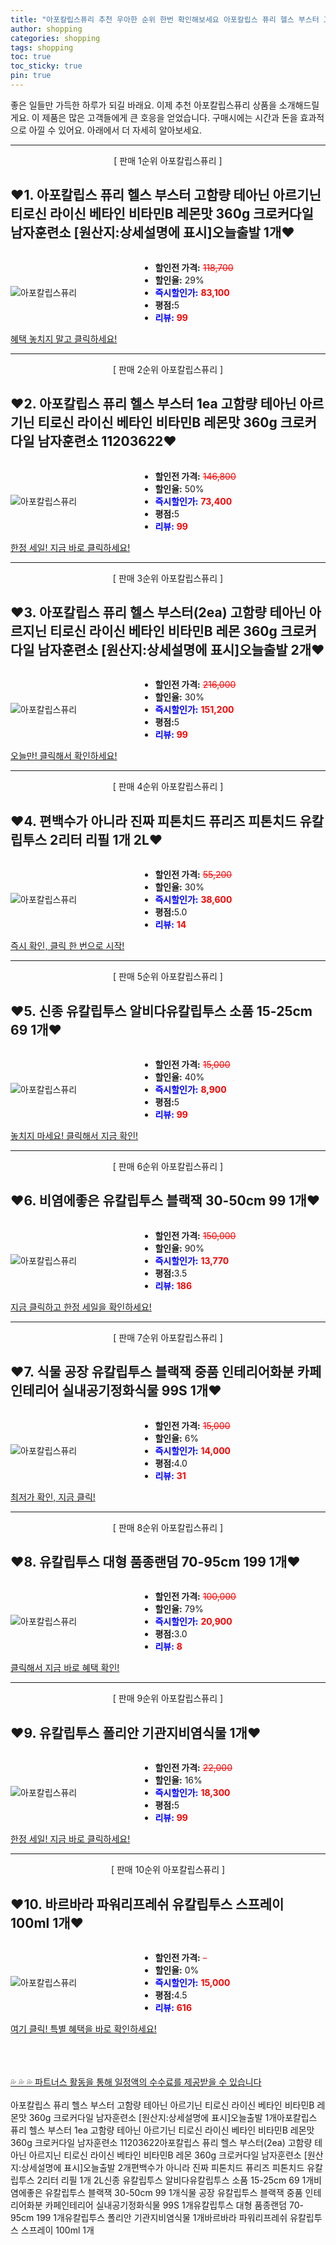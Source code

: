 ```yaml
---
title: "아포칼립스퓨리 추천 우아한 순위 한번 확인해보세요 아포칼립스 퓨리 헬스 부스터 고함량"
author: shopping
categories: shopping
tags: shopping
toc: true
toc_sticky: true
pin: true
---
```

좋은 일들만 가득한 하루가 되길 바래요. 이제 추천 아포칼립스퓨리 상품을 소개해드릴게요. 이 제품은 많은 고객들에게 큰 호응을 얻었습니다. 구매시에는 시간과 돈을 효과적으로 아낄 수 있어요. 아래에서 더 자세히 알아보세요.

---
<p class="toplist" style="margin: 0 auto; display: block; width: fit-content;">[ 판매 1순위 아포칼립스퓨리 ]</p>

<h2><strong>❤️1. 아포칼립스 퓨리 헬스 부스터 고함량 테아닌 아르기닌 티로신 라이신 베타인 비타민B 레몬맛 360g 크로커다일 남자훈련소 [원산지:상세설명에 표시]오늘출발 1개❤️</strong></h2>

<div style="display: flex; align-items: center;">
    <div style="flex: 0.4;">
        <img src="https://thumbnail10.coupangcdn.com/thumbnails/remote/230x230ex/image/vendor_inventory/b3f1/1d53ed47e72f4aa7e6ed37a8443d7954aa568e854a318009752fec6ce162.jpg" alt="아포칼립스퓨리" style="max-width: 100%;">
    </div>
    <div style="flex: 0.6; margin-left: 10px;">
        <ul>
            <li><strong>할인전 가격:</strong> <del style="color: red;">118,700</del></li>
            <li><strong>할인율:</strong> 29%</li>
            <li><span style='color:blue'><strong>즉시할인가:</strong></span> <span style='color:red'><strong>83,100</strong></span></li>
            <li><strong>평점:</strong>5</li>
            <li><span style='color:blue'><strong>리뷰:</strong></span> <span style='color:red'><strong>99</strong></span></li>
        </ul>
    </div>
</div>
<div class="center">
    <a href="https://selin100587.github.io?lptag=AF9450613&subid=githubio&pageKey=8068154272&traceid=V0-153&itemId=22699072231&vendorItemId=90437657160" class="myButton">
        혜택 놓치지 말고 클릭하세요!
    </a>
</div>


---
<p class="toplist" style="margin: 0 auto; display: block; width: fit-content;">[ 판매 2순위 아포칼립스퓨리 ]</p>

<h2><strong>❤️2. 아포칼립스 퓨리 헬스 부스터 1ea 고함량 테아닌 아르기닌 티로신 라이신 베타인 비타민B 레몬맛 360g 크로커다일 남자훈련소 11203622❤️</strong></h2>

<div style="display: flex; align-items: center;">
    <div style="flex: 0.4;">
        <img src="https://thumbnail7.coupangcdn.com/thumbnails/remote/230x230ex/image/vendor_inventory/e599/f133bc3fba5f22618107b027b13fd38a71b7d6e4804e3488e582de365103.jpg" alt="아포칼립스퓨리" style="max-width: 100%;">
    </div>
    <div style="flex: 0.6; margin-left: 10px;">
        <ul>
            <li><strong>할인전 가격:</strong> <del style="color: red;">146,800</del></li>
            <li><strong>할인율:</strong> 50%</li>
            <li><span style='color:blue'><strong>즉시할인가:</strong></span> <span style='color:red'><strong>73,400</strong></span></li>
            <li><strong>평점:</strong>5</li>
            <li><span style='color:blue'><strong>리뷰:</strong></span> <span style='color:red'><strong>99</strong></span></li>
        </ul>
    </div>
</div>
<div class="center">
    <a href="https://selin100587.github.io?lptag=AF9450613&subid=githubio&pageKey=8251570013&traceid=V0-153&itemId=23757042123&vendorItemId=90781501571" class="myButton">
        한정 세일! 지금 바로 클릭하세요!
    </a>
</div>


---
<p class="toplist" style="margin: 0 auto; display: block; width: fit-content;">[ 판매 3순위 아포칼립스퓨리 ]</p>

<h2><strong>❤️3. 아포칼립스 퓨리 헬스 부스터(2ea) 고함량 테아닌 아르지닌 티로신 라이신 베타인 비타민B 레몬 360g 크로커다일 남자훈련소 [원산지:상세설명에 표시]오늘출발 2개❤️</strong></h2>

<div style="display: flex; align-items: center;">
    <div style="flex: 0.4;">
        <img src="https://thumbnail6.coupangcdn.com/thumbnails/remote/230x230ex/image/vendor_inventory/255e/aa4ebe926d4e5674b58887e905ae423684df0677a801564b8c10d3a32ee0.jpg" alt="아포칼립스퓨리" style="max-width: 100%;">
    </div>
    <div style="flex: 0.6; margin-left: 10px;">
        <ul>
            <li><strong>할인전 가격:</strong> <del style="color: red;">216,000</del></li>
            <li><strong>할인율:</strong> 30%</li>
            <li><span style='color:blue'><strong>즉시할인가:</strong></span> <span style='color:red'><strong>151,200</strong></span></li>
            <li><strong>평점:</strong>5</li>
            <li><span style='color:blue'><strong>리뷰:</strong></span> <span style='color:red'><strong>99</strong></span></li>
        </ul>
    </div>
</div>
<div class="center">
    <a href="https://selin100587.github.io?lptag=AF9450613&subid=githubio&pageKey=8068154272&traceid=V0-153&itemId=23427963516&vendorItemId=90454931770" class="myButton">
        오늘만! 클릭해서 확인하세요!
    </a>
</div>


---
<p class="toplist" style="margin: 0 auto; display: block; width: fit-content;">[ 판매 4순위 아포칼립스퓨리 ]</p>

<h2><strong>❤️4. 편백수가 아니라 진짜 피톤치드 퓨리즈 피톤치드 유칼립투스 2리터 리필 1개 2L❤️</strong></h2>

<div style="display: flex; align-items: center;">
    <div style="flex: 0.4;">
        <img src="https://thumbnail6.coupangcdn.com/thumbnails/remote/230x230ex/image/vendor_inventory/ca33/cddb9ce03b098b68227ea5a44741c9e06728880299082f752f3c907d77fb.jpg" alt="아포칼립스퓨리" style="max-width: 100%;">
    </div>
    <div style="flex: 0.6; margin-left: 10px;">
        <ul>
            <li><strong>할인전 가격:</strong> <del style="color: red;">55,200</del></li>
            <li><strong>할인율:</strong> 30%</li>
            <li><span style='color:blue'><strong>즉시할인가:</strong></span> <span style='color:red'><strong>38,600</strong></span></li>
            <li><strong>평점:</strong>5.0</li>
            <li><span style='color:blue'><strong>리뷰:</strong></span> <span style='color:red'><strong>14</strong></span></li>
        </ul>
    </div>
</div>
<div class="center">
    <a href="https://selin100587.github.io?lptag=AF9450613&subid=githubio&pageKey=7978207136&traceid=V0-153&itemId=22124990993&vendorItemId=89171839045" class="myButton">
        즉시 확인, 클릭 한 번으로 시작!
    </a>
</div>


---
<p class="toplist" style="margin: 0 auto; display: block; width: fit-content;">[ 판매 5순위 아포칼립스퓨리 ]</p>

<h2><strong>❤️5. 신종 유칼립투스 알비다유칼립투스 소품 15-25cm 69 1개❤️</strong></h2>

<div style="display: flex; align-items: center;">
    <div style="flex: 0.4;">
        <img src="https://thumbnail10.coupangcdn.com/thumbnails/remote/230x230ex/image/vendor_inventory/2fa1/d92458b9e46a81f6549714826786dee0cdf05271a2bf9e2664a3f032d329.jpg" alt="아포칼립스퓨리" style="max-width: 100%;">
    </div>
    <div style="flex: 0.6; margin-left: 10px;">
        <ul>
            <li><strong>할인전 가격:</strong> <del style="color: red;">15,000</del></li>
            <li><strong>할인율:</strong> 40%</li>
            <li><span style='color:blue'><strong>즉시할인가:</strong></span> <span style='color:red'><strong>8,900</strong></span></li>
            <li><strong>평점:</strong>5</li>
            <li><span style='color:blue'><strong>리뷰:</strong></span> <span style='color:red'><strong>99</strong></span></li>
        </ul>
    </div>
</div>
<div class="center">
    <a href="https://selin100587.github.io?lptag=AF9450613&subid=githubio&pageKey=8181140180&traceid=V0-153&itemId=23390489401&vendorItemId=90419052476" class="myButton">
        놓치지 마세요! 클릭해서 지금 확인!
    </a>
</div>


---
<p class="toplist" style="margin: 0 auto; display: block; width: fit-content;">[ 판매 6순위 아포칼립스퓨리 ]</p>

<h2><strong>❤️6. 비염에좋은 유칼립투스 블랙잭 30-50cm 99 1개❤️</strong></h2>

<div style="display: flex; align-items: center;">
    <div style="flex: 0.4;">
        <img src="https://thumbnail9.coupangcdn.com/thumbnails/remote/230x230ex/image/vendor_inventory/d84e/901ec8b2bfb5e796c066eef4ee9b174627abb5f4e9cf79bd977fbfcef742.jpg" alt="아포칼립스퓨리" style="max-width: 100%;">
    </div>
    <div style="flex: 0.6; margin-left: 10px;">
        <ul>
            <li><strong>할인전 가격:</strong> <del style="color: red;">150,000</del></li>
            <li><strong>할인율:</strong> 90%</li>
            <li><span style='color:blue'><strong>즉시할인가:</strong></span> <span style='color:red'><strong>13,770</strong></span></li>
            <li><strong>평점:</strong>3.5</li>
            <li><span style='color:blue'><strong>리뷰:</strong></span> <span style='color:red'><strong>186</strong></span></li>
        </ul>
    </div>
</div>
<div class="center">
    <a href="https://selin100587.github.io?lptag=AF9450613&subid=githubio&pageKey=329826690&traceid=V0-153&itemId=1054461922&vendorItemId=87410532273" class="myButton">
        지금 클릭하고 한정 세일을 확인하세요!
    </a>
</div>


---
<p class="toplist" style="margin: 0 auto; display: block; width: fit-content;">[ 판매 7순위 아포칼립스퓨리 ]</p>

<h2><strong>❤️7. 식물 공장 유칼립투스 블랙잭 중품 인테리어화분 카페인테리어 실내공기정화식물 99S 1개❤️</strong></h2>

<div style="display: flex; align-items: center;">
    <div style="flex: 0.4;">
        <img src="https://thumbnail7.coupangcdn.com/thumbnails/remote/230x230ex/image/vendor_inventory/bcad/5a429ffc59a8b3dcfd303df01cab3707ce1399b645714b0ca4420e1de8cf.jpg" alt="아포칼립스퓨리" style="max-width: 100%;">
    </div>
    <div style="flex: 0.6; margin-left: 10px;">
        <ul>
            <li><strong>할인전 가격:</strong> <del style="color: red;">15,000</del></li>
            <li><strong>할인율:</strong> 6%</li>
            <li><span style='color:blue'><strong>즉시할인가:</strong></span> <span style='color:red'><strong>14,000</strong></span></li>
            <li><strong>평점:</strong>4.0</li>
            <li><span style='color:blue'><strong>리뷰:</strong></span> <span style='color:red'><strong>31</strong></span></li>
        </ul>
    </div>
</div>
<div class="center">
    <a href="https://selin100587.github.io?lptag=AF9450613&subid=githubio&pageKey=1227083345&traceid=V0-153&itemId=2219013035&vendorItemId=70216714183" class="myButton">
        최저가 확인, 지금 클릭!
    </a>
</div>


---
<p class="toplist" style="margin: 0 auto; display: block; width: fit-content;">[ 판매 8순위 아포칼립스퓨리 ]</p>

<h2><strong>❤️8. 유칼립투스 대형 품종랜덤 70-95cm 199 1개❤️</strong></h2>

<div style="display: flex; align-items: center;">
    <div style="flex: 0.4;">
        <img src="https://thumbnail10.coupangcdn.com/thumbnails/remote/230x230ex/image/vendor_inventory/f184/52fb4645bfdfc23551b4e8683da32d6faab36fbb1288c896dfd5857c63ef.jpg" alt="아포칼립스퓨리" style="max-width: 100%;">
    </div>
    <div style="flex: 0.6; margin-left: 10px;">
        <ul>
            <li><strong>할인전 가격:</strong> <del style="color: red;">100,000</del></li>
            <li><strong>할인율:</strong> 79%</li>
            <li><span style='color:blue'><strong>즉시할인가:</strong></span> <span style='color:red'><strong>20,900</strong></span></li>
            <li><strong>평점:</strong>3.0</li>
            <li><span style='color:blue'><strong>리뷰:</strong></span> <span style='color:red'><strong>8</strong></span></li>
        </ul>
    </div>
</div>
<div class="center">
    <a href="https://selin100587.github.io?lptag=AF9450613&subid=githubio&pageKey=6468655361&traceid=V0-153&itemId=14109913242&vendorItemId=81356938410" class="myButton">
        클릭해서 지금 바로 혜택 확인!
    </a>
</div>


---
<p class="toplist" style="margin: 0 auto; display: block; width: fit-content;">[ 판매 9순위 아포칼립스퓨리 ]</p>

<h2><strong>❤️9. 유칼립투스 폴리안 기관지비염식물 1개❤️</strong></h2>

<div style="display: flex; align-items: center;">
    <div style="flex: 0.4;">
        <img src="https://thumbnail10.coupangcdn.com/thumbnails/remote/230x230ex/image/vendor_inventory/06a6/0b399f08ae613df28213632221b2a0e9108c9a24eb6b0f163a633aa451b4.jpg" alt="아포칼립스퓨리" style="max-width: 100%;">
    </div>
    <div style="flex: 0.6; margin-left: 10px;">
        <ul>
            <li><strong>할인전 가격:</strong> <del style="color: red;">22,000</del></li>
            <li><strong>할인율:</strong> 16%</li>
            <li><span style='color:blue'><strong>즉시할인가:</strong></span> <span style='color:red'><strong>18,300</strong></span></li>
            <li><strong>평점:</strong>5</li>
            <li><span style='color:blue'><strong>리뷰:</strong></span> <span style='color:red'><strong>99</strong></span></li>
        </ul>
    </div>
</div>
<div class="center">
    <a href="https://selin100587.github.io?lptag=AF9450613&subid=githubio&pageKey=7458001771&traceid=V0-153&itemId=19432717517&vendorItemId=86543930379" class="myButton">
        한정 세일! 지금 바로 클릭하세요!
    </a>
</div>


---
<p class="toplist" style="margin: 0 auto; display: block; width: fit-content;">[ 판매 10순위 아포칼립스퓨리 ]</p>

<h2><strong>❤️10. 바르바라 파워리프레쉬 유칼립투스 스프레이 100ml 1개❤️</strong></h2>

<div style="display: flex; align-items: center;">
    <div style="flex: 0.4;">
        <img src="https://thumbnail6.coupangcdn.com/thumbnails/remote/230x230ex/image/rs_quotation_api/xhwbxihh/d43a34405f1b42bc8f70779b8984aaf8.jpg" alt="아포칼립스퓨리" style="max-width: 100%;">
    </div>
    <div style="flex: 0.6; margin-left: 10px;">
        <ul>
            <li><strong>할인전 가격:</strong> <del style="color: red;">-</del></li>
            <li><strong>할인율:</strong> 0%</li>
            <li><span style='color:blue'><strong>즉시할인가:</strong></span> <span style='color:red'><strong>15,000</strong></span></li>
            <li><strong>평점:</strong>4.5</li>
            <li><span style='color:blue'><strong>리뷰:</strong></span> <span style='color:red'><strong>616</strong></span></li>
        </ul>
    </div>
</div>
<div class="center">
    <a href="https://selin100587.github.io?lptag=AF9450613&subid=githubio&pageKey=6091225487&traceid=V0-153&itemId=11357015299&vendorItemId=78633381532" class="myButton">
        여기 클릭! 특별 혜택을 바로 확인하세요!
    </a>
</div>

<br><br><br>[💦 💦 💦 파트너스 활동을 통해 일정액의 수수료를 제공받을 수 있습니다](https://link.coupang.com/a/bcpT2c)<br><br>아포칼립스 퓨리 헬스 부스터 고함량 테아닌 아르기닌 티로신 라이신 베타인 비타민B 레몬맛 360g 크로커다일 남자훈련소 [원산지:상세설명에 표시]오늘출발 1개아포칼립스 퓨리 헬스 부스터 1ea 고함량 테아닌 아르기닌 티로신 라이신 베타인 비타민B 레몬맛 360g 크로커다일 남자훈련소 11203622아포칼립스 퓨리 헬스 부스터(2ea) 고함량 테아닌 아르지닌 티로신 라이신 베타인 비타민B 레몬 360g 크로커다일 남자훈련소 [원산지:상세설명에 표시]오늘출발 2개편백수가 아니라 진짜 피톤치드 퓨리즈 피톤치드 유칼립투스 2리터 리필 1개 2L신종 유칼립투스 알비다유칼립투스 소품 15-25cm 69 1개비염에좋은 유칼립투스 블랙잭 30-50cm 99 1개식물 공장 유칼립투스 블랙잭 중품 인테리어화분 카페인테리어 실내공기정화식물 99S 1개유칼립투스 대형 품종랜덤 70-95cm 199 1개유칼립투스 폴리안 기관지비염식물 1개바르바라 파워리프레쉬 유칼립투스 스프레이 100ml 1개